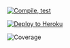 [![Compile, test](https://github.com/kohziyi95/VTTPMealPlannerApp/actions/workflows/compiletest.yaml/badge.svg)](https://github.com/kohziyi95/VTTPMealPlannerApp/actions/workflows/main.yaml)

[![Deploy to Heroku](https://github.com/kohziyi95/VTTPMealPlannerApp/actions/workflows/deploytoheroku.yaml/badge.svg)](https://github.com/kohziyi95/VTTPMealPlannerApp/actions/workflows/main.yaml)

![Coverage](https://verybigbucket.sgp1.digitaloceanspaces.com/coverage/VTTPMealPlannerApp/jacoco.svg)

